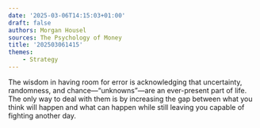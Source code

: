 ```yaml
---
date: '2025-03-06T14:15:03+01:00'
draft: false
authors: Morgan Housel
sources: The Psychology of Money
title: '202503061415'
themes:
    - Strategy
---
```


The wisdom in having room for error is acknowledging that uncertainty, randomness, and chance—“unknowns”—are an
ever-present part of life. The only way to deal with them is by increasing the gap between what you think will happen
and what can happen while still leaving you capable of fighting another day.
